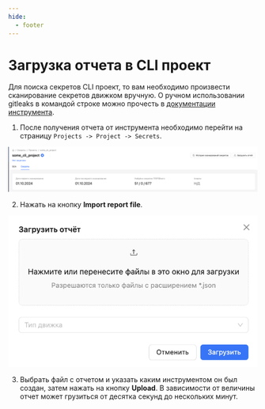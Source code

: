 ```yaml
---
hide:
  - footer
---
```

# Загрузка отчета в CLI проект

Для поиска секретов CLI проект, то вам необходимо произвести сканирование секретов движком вручную. О ручном использовании gitleaks в командой строке можно прочесть в [документации инструмента](https://github.com/gitleaks/gitleaks?tab=readme-ov-file#usage).

1. После получения отчета от инструмента необходимо перейти на страницу `Projects -> Project -> Secrets`.

![CLI Project](/assets/img/secrets/cli-project.png)

2. Нажать на кнопку **Import report file**.

![CLI Upload](/assets/img/secrets/cli-upload.png)

3. Выбрать файл с отчетом и указать каким инструментом он был создан, затем нажать на кнопку **Upload**. В зависимости от величины отчет может грузиться от десятка секунд до нескольких минут.
